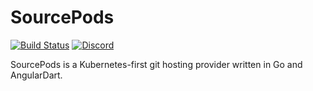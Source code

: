 # SourcePods 

[![Build Status](https://cloud.drone.io/api/badges/sourcepods/sourcepods/status.svg)](https://cloud.drone.io/sourcepods/sourcepods)
[![Discord](https://img.shields.io/discord/528206666299342848.svg)](https://discord.gg/rrsRwxD)

SourcePods is a Kubernetes-first git hosting provider written in Go and AngularDart.
